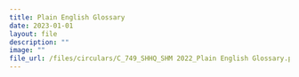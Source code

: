 ```yaml
---
title: Plain English Glossary
date: 2023-01-01
layout: file
description: ""
image: ""
file_url: /files/circulars/C_749_SHHQ_SHM 2022_Plain English Glossary.pdf
---
```

